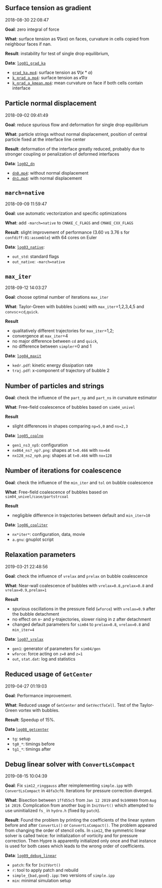 ## Surface tension as gradient

2018-08-30 22:08:47

**Goal**: 
zero integral of force

**What**: 
surface tension as $`\nabla (\kappa \alpha)`$ on faces,
curvature in cells copied from neighbour faces if nan.

**Result**: 
instability for test of single drop equilibrium, 

**Data**:
[`log01_grad_ka`](log01_grad_ka)

- [`grad_ka.mp4`](log01_grad_ka/grad_ka.mp4): 
surface tension as $`\nabla (\kappa * \alpha)`$
- [`k_grad_a.mp4`](log01_grad_ka/k_grad_a.mp4):
surface tension as $`\kappa \nabla \alpha`$
- [`k_grad_a_kmean.mp4`](log01_grad_ka/k_grad_a_kmean.mp4): 
mean curvature on face if both cells contain interface


## Particle normal displacement 

2018-09-02 09:41:49

**Goal**:
reduce spurious flow and deformation for single drop equilibrium

**What**:
particle strings without normal displacement,
position of central particle fixed at the interface line center

**Result**:
deformation of the interface greatly reduced,
probably due to stronger coupling or penalization of deformed interfaces

**Data**:
[`log02_dn`](log02_dn)

- [`dn0.mp4`](log02_dn/dn0.mp4): without normal displacement
- [`dn1.mp4`](log02_dn/dn1.mp4): with normal displacement


## `march=native`

2018-09-09 11:59:47

**Goal**:
use automatic vectorization and specific optimizations

**What**:
add `-march=native` to `CMAKE_C_FLAGS` and `CMAKE_CXX_FLAGS`

**Result**:
slight improvement of performance (3.60 vs 3.76 s for `confdiff:01:assemble`)
with 64 cores on Euler

**Data**: 
[`log03_native`](log03_native): 

- `out_std`: standard flags
- `out_native`: `-march=native`

## `max_iter`

2018-09-12 14:03:27

**Goal**:
choose optimal number of iterations `max_iter`

**What**:
Taylor-Green with bubbles (`sim06`) with `max_iter`=1,2,3,4,5
and `convsc`=`cd`,`quick`.

**Result**

- qualitatively different trajectories for `max_iter`=1,2;
- convergence at `max_iter`=4
- no major difference between `cd` and `quick`,
- no difference between `simpler`=0 and 1

**Data**:
[`log04_maxit`](log04_maxit)

- `kedr.pdf`: kinetic energy dissipation rate
- `traj.pdf`: x-component of trajectory of bubble 2

## Number of particles and strings

**Goal**:
check the influence of the `part_np` and `part_ns` in curvature estimator

**What**:
Free-field coalescence of bubbles based on `sim04_univel`

**Result**

- slight differences in shapes comparing `np=5,0` and `ns=2,3`

**Data**:
[`log05_coalnp`](log05_coalnp)

- `gen1_ns3_np5`: configuration
- `nx064_ns?_np?.png`: shapes at `t=0.466` with `nx=64`
- `nx128_ns2_np9.png`: shapes at `t=0.466` with `nx=128`

## Number of iterations for coalescence

**Goal**:
check the influence of the `min_iter` and `tol` on bubble coalescence

**What**:
Free-field coalescence of bubbles based on `sim04_univel/case/partstrcoal`

**Result**

- negligible difference in trajectories between default and `min_iter=10`

**Data**:
[`log06_coaliter`](log06_coaliter)

- `nx*iter*`: configuration, data, movie
- `a.gnu`: gnuplot script

## Relaxation parameters 

2019-03-21 22:48:56

**Goal**:
check the influence of `vrelax` and `prelax` on bubble coalescence

**What**:
Near-wall coalescence of bubbles with `vrelax=0.8,prelax=0.8` 
and `vrelax=0.9,prelax=1`

**Result**

- spurious oscillations in the pressure field (`wforce`) with `vrelax=0.9`
  after the bubble detachment
- no effect on x- and y-trajectories, slower rising in z after detachment
- changed default parameters for `sim04` to 
  `prelax=0.8`, `vrelax=0.8` and `min_iter=4`

**Data**:
[`log07_vrelax`](log07_vrelax)

- `gen1`: generator of parameters for `sim04/gen`
- `wforce`: force acting on `z=0` and `z=1` 
- `out`, `stat.dat`: log and statistics


## Reduced usage of `GetCenter`

2019-04-27 01:19:03

**Goal**:
Performance improvement.

**What**:
Reduced usage of `GetCenter` and `GetVectToCell`.
Test of the Taylor-Green vortex with bubbles.

**Result**:
Speedup of 15%.

**Data**
[`log08_getcenter`](log08_getcenter)

- `tg`: setup
- `tg0_*`: timings before
- `tg1_*`: timings after

## Debug linear solver with `ConvertLsCompact`

2019-08-15 10:04:39

**Goal**:
Fix `sim12_ringgauss` after reimplementing `simple.ipp` with `ConvertLsCompact` 
in `48fa3cf0`. Iterations for pressure correction diverged.

**What**:
Bisection between `1ffd55c5` from `Jan 12 2019`
and `9cb90989` from `Aug 14 2019`.
Complication from another bug in `InitVort()`
which attempted to use uninitialized `fs_` in `hydro.h`
(fixed by `patch`).

**Result**:
Found the problem by printing the coefficients of the linear system
before and after `ConvertLs()` or `ConvertLsCompact()`.
The problem appeared from changing the order of stencil cells.
In `sim12`, the symmetric linear solver is called twice:
for initialization of vorticity and for pressure correction.
Then Hypre is apparently initialized only once
and that instance is used for both cases
which leads to the wrong order of coefficients.

**Data**:
[`log09_debug_linear`](log09_debug_linear)

- `patch`: fix for `InitVort()`
- `r`: tool to apply patch and rebuild
- `simple_{bad,good}.ipp`: two versions of `simple.ipp`
- `min`: minimal simulation setup
